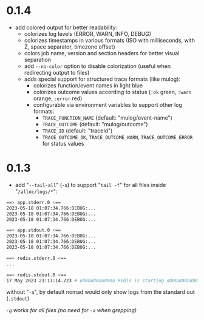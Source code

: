 # 0.1.4

* add colored output for better readability:
  * colorizes log levels (ERROR, WARN, INFO, DEBUG)
  * colorizes timestamps in various formats (ISO with milliseconds, with Z, space separator, timezone offset)
  * colors job name, version and section headers for better visual separation
  * add `--no-color` option to disable colorization (useful when redirecting output to files)
  * adds special support for structured trace formats (like mulog):
    * colorizes function/event names in light blue
    * colorizes outcome values according to status (`:ok` green, `:warn` orange, `:error` red)
    * configurable via environment variables to support other log formats:
      * `TRACE_FUNCTION_NAME` (default: "mulog/event-name")
      * `TRACE_OUTCOME` (default: "mulog/outcome")
      * `TRACE_ID` (default: "traceId")
      * `TRACE_OUTCOME_OK`, `TRACE_OUTCOME_WARN`, `TRACE_OUTCOME_ERROR` for status values

# 0.1.3

* add "`--tail-all`" (`-a`) to support "`tail -f`" for all files inside "`/alloc/logs/*`":

```bash
==> app.stderr.0 <==
2023-05-18 01:07:34.766:DEBUG:...
2023-05-18 01:07:34.766:DEBUG:...
2023-05-18 01:07:34.766:DEBUG:...

==> app.stdout.0 <==
2023-05-18 01:07:34.766:DEBUG:...
2023-05-18 01:07:34.766:DEBUG:...
2023-05-18 01:07:34.766:DEBUG:...

==> redis.stderr.0 <==
...

==> redis.stdout.0 <==
17 May 2023 23:13:14.723 # oO0OoO0OoO0Oo Redis is starting oO0OoO0OoO0Oo
```

without "`-a`", by default nomad would only show logs from the standard out (`.stdout`)

_`-g` works for all files (no need for `-a` when grepping)_

